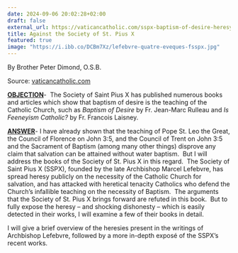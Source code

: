 ```yaml
---
date: 2024-09-06 20:02:28+02:00
draft: false
external_url: https://vaticancatholic.com/sspx-baptism-of-desire-heresy/
title: Against the Society of St. Pius X
featured: true
image: "https://i.ibb.co/DCBm7Xz/lefebvre-quatre-eveques-fsspx.jpg"
---
```



By Brother Peter Dimond, O.S.B.

Source: [vaticancatholic.com](https://vaticancatholic.com/sspx-baptism-of-desire-heresy/)

<p><strong><u>OBJECTION</u></strong>-  The Society of Saint Pius X has published numerous books and articles which show that baptism of desire is the teaching of the Catholic Church, such as <em>Baptism of Desire</em> by Fr. Jean-Marc Rulleau and <em>Is Feeneyism Catholic?</em> by Fr. Francois Laisney.</p>

<p><strong><u>ANSWER</u></strong>- I have already shown that the teaching of Pope St. Leo the Great, the Council of Florence on John 3:5, and the Council of Trent on John 3:5 and the Sacrament of Baptism (among many other things) disprove any claim that salvation can be attained without water baptism.  But I will address the books of the Society of St. Pius X in this regard.  The Society of Saint Pius X (SSPX), founded by the late Archbishop Marcel Lefebvre, has spread heresy publicly on the necessity of the Catholic Church for salvation, and has attacked with heretical tenacity Catholics who defend the Church’s infallible teaching on the necessity of Baptism.  The arguments that the Society of St. Pius X brings forward are refuted in this book.  But to fully expose the heresy – and shocking dishonesty – which is easily detected in their works, I will examine a few of their books in detail.</p>

<p>I will give a brief overview of the heresies present in the writings of Archbishop Lefebvre, followed by a more in-depth exposé of the SSPX’s recent works.</p>


